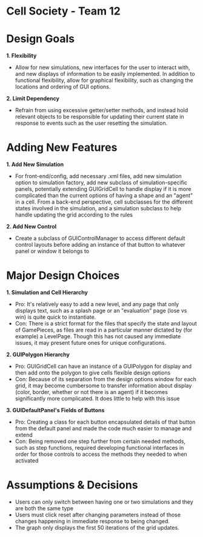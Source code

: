 Cell Society - Team 12
===================

# Design Goals
**1. Flexibility**

   * Allow for new simulations, new interfaces for the user to interact with, and new 
   displays of information to be easily implemented. In addition to functional flexibility, 
   allow for graphical flexibility, such as changing the locations and ordering of GUI
   options.
   
**2. Limit Dependency**

   * Refrain from using excessive getter/setter methods, and instead hold relevant
   objects to be responsible for updating their current state in response to events such
   as the user resetting the simulation.
   
# Adding New Features
**1. Add New Simulation**

   * For front-end/config, add necessary .xml files, add new simulation option to simulation 
   factory, add new subclass of simulation-specific panels, potentially extending GUIGridCell
   to handle display if it is more complicated than the current options of having a
   shape and an "agent" in a cell. From a back-end perspective, cell subclasses for the 
   different states involved in the simulation, and a simulation subclass to help handle
   updating the grid according to the rules
   
**2. Add New Control**

   * Create a subclass of GUIControlManager to access different default control layouts before
   adding an instance of that button to whatever panel or window it belongs to
   

# Major Design Choices
**1. Simulation and Cell Hierarchy**

   * Pro: It's relatively easy to add a new level, and any page that only displays text,
   such as a splash page or an "evaluation" page (lose vs win) is quite quick to instantiate.
   * Con: There is a strict format for the files that specify the state and layout of GamePieces, as
   files are read in a particular manner dictated by (for example) a LevelPage. Though this has not 
   caused any immediate issues, it may present future ones for unique configurations.
   
   
**2. GUIPolygon Hierarchy**

   * Pro: GUIGridCell can have an instance of a GUIPolygon for display and then add onto the polygon
   to give cells flexible design options
   * Con: Because of its separation from the design options window for each grid, it may become
   cumbersome to transfer information about display (color, border, whether or not there is an agent)
   if it becomes significantly more complicated. It does little to help with this issue
   
**3. GUIDefaultPanel's Fields of Buttons**

   * Pro: Creating a class for each button encapsulated details of that button from the default panel
   and made the code much easier to manage and extend
   * Con: Being removed one step further from certain needed methods, such as step functions,
   required developing functional interfaces in order for those controls to access the methods 
   they needed to when activated

# Assumptions & Decisions

   * Users can only switch between having one or two simulations and they are both the same type
   * Users must click reset after changing parameters instead of those changes happening 
   in immediate response to being changed.
   * The graph only displays the first 50 iterations of the grid updates.
